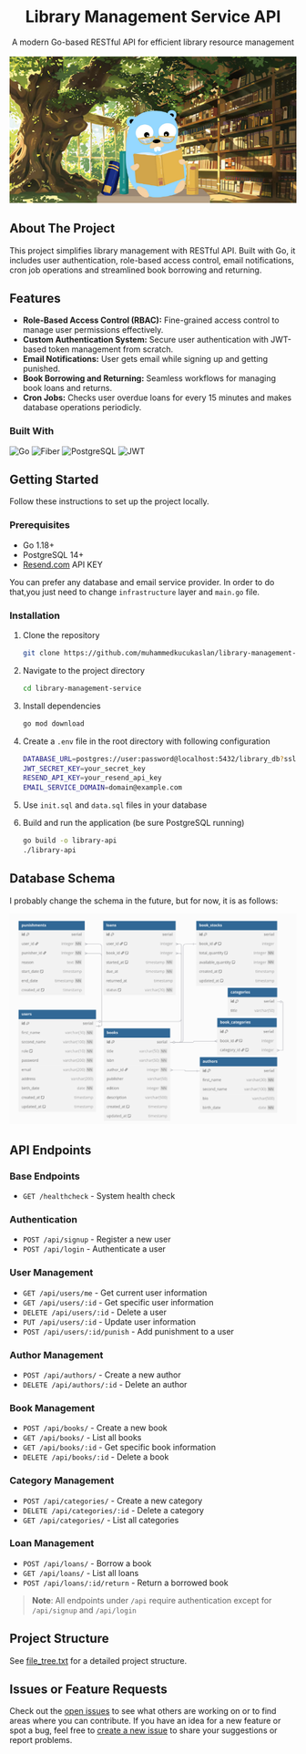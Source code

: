 <h1 align="center">Library Management Service API</h1>

<p align="center">
  A modern Go-based RESTful API for efficient library resource management
  <br />
  <br />
<img src="public/home.png" alt="Home" width="600">

</p>

## About The Project
This project simplifies library management with RESTful API. Built with Go, it includes user authentication, role-based access control, email notifications, cron job operations and streamlined book borrowing and returning.

## Features

- **Role-Based Access Control (RBAC):** Fine-grained access control to manage user permissions effectively.
- **Custom Authentication System:** Secure user authentication with JWT-based token management from scratch.
- **Email Notifications:** User gets email while signing up and getting punished.
- **Book Borrowing and Returning:** Seamless workflows for managing book loans and returns.
- **Cron Jobs:** Checks user overdue loans for every 15 minutes and makes database operations periodicly.


### Built With

 ![Go](https://img.shields.io/badge/Go-00ADD8?style=for-the-badge&logo=go&logoColor=white)
![Fiber](https://img.shields.io/badge/Fiber-00ADD8?style=for-the-badge&logo=go&logoColor=white)
![PostgreSQL](https://img.shields.io/badge/PostgreSQL-316192?style=for-the-badge&logo=postgresql&logoColor=white)
![JWT](https://img.shields.io/badge/JWT-000000?style=for-the-badge&logo=jsonwebtokens&logoColor=white)




## Getting Started

Follow these instructions to set up the project locally.

### Prerequisites

* Go 1.18+
* PostgreSQL 14+
* [Resend.com](https://resend.com/) API KEY 

You can prefer any database and email service provider. In order to do that,you just need to change `infrastructure` layer and `main.go` file.

### Installation

1. Clone the repository
   ```sh
   git clone https://github.com/muhammedkucukaslan/library-management-service.git
   ```

2. Navigate to the project directory
   ```sh
   cd library-management-service
   ```

3. Install dependencies
   ```sh
   go mod download
   ```

4. Create a `.env` file in the root directory with following configuration
   ```sh
   DATABASE_URL=postgres://user:password@localhost:5432/library_db?sslmode=disable
   JWT_SECRET_KEY=your_secret_key
   RESEND_API_KEY=your_resend_api_key
   EMAIL_SERVICE_DOMAIN=domain@example.com
    ```

5. Use `init.sql` and `data.sql` files in your database

6. Build and run the application (be sure PostgreSQL running)
   ```sh
   go build -o library-api
   ./library-api
   ```

## Database Schema

I probably change the schema in the future, but for now, it is as follows:

<img src="public/image.png" alt="Library Management Service" width="600">


## API Endpoints

### Base Endpoints
- `GET /healthcheck` - System health check

### Authentication
- `POST /api/signup` - Register a new user
- `POST /api/login` - Authenticate a user

### User Management
- `GET /api/users/me` - Get current user information
- `GET /api/users/:id` - Get specific user information
- `DELETE /api/users/:id` - Delete a user
- `PUT /api/users/:id` - Update user information
- `POST /api/users/:id/punish` - Add punishment to a user

### Author Management
- `POST /api/authors/` - Create a new author
- `DELETE /api/authors/:id` - Delete an author

### Book Management
- `POST /api/books/` - Create a new book
- `GET /api/books/` - List all books
- `GET /api/books/:id` - Get specific book information
- `DELETE /api/books/:id` - Delete a book

### Category Management
- `POST /api/categories/` - Create a new category
- `DELETE /api/categories/:id` - Delete a category
- `GET /api/categories/` - List all categories

### Loan Management
- `POST /api/loans/` - Borrow a book
- `GET /api/loans/` - List all loans
- `POST /api/loans/:id/return` - Return a borrowed book

> **Note**: All endpoints under `/api` require authentication except for `/api/signup` and `/api/login`

## Project Structure

See [file_tree.txt](https://github.com/muhammedkucukaslan/library-management-service/blob/main/file_tree.txt) for a detailed project structure.


## Issues or Feature Requests
Check out the [open issues](https://github.com/muhammedkucukaslan/library-management-service/issues) to see what others are working on or to find areas where you can contribute. If you have an idea for a new feature or spot a bug, feel free to [create a new issue](https://github.com/muhammedkucukaslan/library-management-service/issues/new/choose) to share your suggestions or report problems.